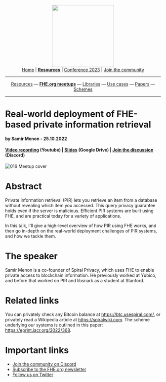 <!-- Main header navigation -->
<p align="center">
  <img width="200" src="https://user-images.githubusercontent.com/5758427/180978488-db825482-5a58-4c7c-9589-c494a6f0be04.png"><br/>
  <a href="https://fhe-org.github.io">Home</a> | <a href="https://fhe-org.github.io/resources"><b>Resources</b></a> | <a href="https://fhe-org.github.io/conferences/conference-2023/home">Conference 2023</a> | <a href="https://fhe-org.github.io/community">Join the community</a>
</p>
<hr/>
<!-- /Main header navigation -->
<!-- Resource categories links -->
<p align="center">
  <a href="https://fhe-org.github.io/resources">Resources</a>
  —
  <a href="https://fhe-org.github.io/meetups"><b>FHE.org meetups</b></a>
  —
  <a href="https://fhe-org.github.io/resources/libraries">Libraries</a>
  —
  <a href="https://fhe-org.github.io/resources/use-cases">Use cases</a>
  —
  <a href="https://fhe-org.github.io/resources/papers">Papers</a>
  —
  <a href="https://fhe-org.github.io/resources/schemes">Schemes</a>
</p>
<hr/>
<!-- /Resource categories links -->

# Real-world deployment of FHE-based private information retrieval
#### by Samir Menon - 25.10.2022
#### <a href="https://youtu.be/T7RDEEJ5vQg">Video recording</a> (Youtube) | <a href="https://drive.google.com/file/d/1r_8CZUQtl49fbUqhqY2PDUm6au4B3pD1/view?usp=sharing">Slides</a> (Google Drive) | <a href="https://discord.fhe.org">Join the discussion</a> (Discord)

![016 Meetup cover](https://github.com/FHE-org/fhe-org.github.io/assets/37557436/d80b0d6c-0292-4d87-931b-97122769875a)

# Abstract
Private information retrieval (PIR) lets you retrieve an item from a database without revealing which item you accessed. This query privacy guarantee holds even if the server is malicious. Efficient PIR systems are built using FHE, and are practical today for a variety of applications.

In this talk, I'll give a high-level overview of how PIR using FHE works, and then go in-depth on the real-world deployment challenges of PIR systems, and how we tackle them.

# The speaker
Samir Menon is a co-founder of Spiral Privacy, which uses FHE to enable private access to blockchain information. He previously worked at Yubico, and before that worked on PIR and libsnark as a student at Stanford.


# Related links
You can privately check any Bitcoin balance at https://btc.usespiral.com/, or privately read a Wikipedia article at https://spiralwiki.com. The scheme underlying our systems is outlined in this paper: https://eprint.iacr.org/2022/368.

# Important links
- <a href="https://discord.fhe.org">Join the community on Discord</a>
- <a href="https://fheorg.substack.com">Subscribe to the FHE.org newsletter</a>
- <a href="https://twitter.com/fhe_org">Follow us on Twitter</a>
